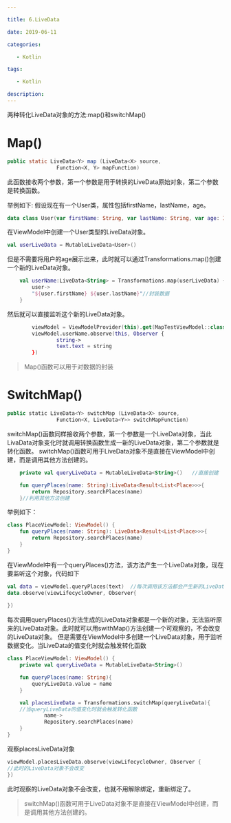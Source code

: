 ```yaml
---

title: 6.LiveData

date: 2019-06-11

categories: 

   - Kotlin

tags: 

   - Kotlin 

description: ​
---
```


两种转化LiveData对象的方法:map()和switchMap()

# Map()

```java
public static LiveData<Y> map (LiveData<X> source, 
                Function<X, Y> mapFunction)
```

此函数接收两个参数，第一个参数是用于转换的LiveData原始对象，第二个参数是转换函数。

举例如下:
假设现在有一个User类，属性包括firstName，lastName，age。


```kotlin
data class User(var firstName: String, var lastName: String, var age: Int)

```


在ViewModel中创建一个User类型的LiveData对象。

```kotlin
val userLiveData = MutableLiveData<User>()
```

但是不需要将用户的age展示出来，此时就可以通过Transformations.map()创建一个新的LiveData对象。

```kotlin
    val userName:LiveData<String> = Transformations.map(userLiveData) {
        user->
        "${user.firstName} ${user.lastName}"//封装数据
    }

```


然后就可以直接监听这个新的LiveData对象。

```kotlin
        viewModel = ViewModelProvider(this).get(MapTestViewModel::class.java)
        viewModel.userName.observe(this, Observer {
                string->
                text.text = string
        })
```


> Map()函数可以用于对数据的封装


# SwitchMap()

```kotlin
public static LiveData<Y> switchMap (LiveData<X> source, 
                Function<X, LiveData<Y>> switchMapFunction)
```

switchMap()函数同样接收两个参数，第一个参数是一个LiveData对象，当此LivaData对象变化时就调用转换函数生成一新的LiveData对象，第二个参数就是转化函数。
switchMap()函数可用于LiveData对象不是直接在ViewModel中创建，而是调用其他方法创建的。

```kotlin
	private val queryLiveData = MutableLiveData<String>()   //直接创建

    fun queryPlaces(name: String):LiveData<Result<List<Place>>>{
        return Repository.searchPlaces(name)
    }//利用其他方法创建

```


举例如下：

```kotlin
class PlaceViewModel: ViewModel() {
    fun queryPlaces(name: String): LiveData<Result<List<Place>>>{
        return Repository.searchPlaces(name)
    }
}
```

在ViewModel中有一个queryPlaces()方法，该方法产生一个LiveData对象，现在要监听这个对象，代码如下

```kotlin
val data = viewModel.queryPlaces(text)  //每次调用该方法都会产生新的LiveData对象，无法监听原来的LiveData对象
data.observe(viewLifecycleOwner, Observer{   
   
})

```

每次调用queryPlaces()方法生成的LiveData对象都是一个新的对象，无法监听原来的LiveData对象。此时就可以用swithMap()方法创建一个可观察的，不会改变的LiveData对象。
但是需要在ViewModel中多创建一个LiveData对象，用于监听数据变化。当LiveData的值变化时就会触发转化函数

```kotlin
class PlaceViewModel: ViewModel() {
    private val queryLiveData = MutableLiveData<String>()

    fun queryPlaces(name: String){
        queryLiveData.value = name
    }

    val placesLiveData = Transformations.switchMap(queryLiveData){
    //当queryLiveData的值变化时就会触发转化函数
            name->
            Repository.searchPlaces(name)
    }
}
```

观察placesLiveData对象


```kotlin
viewModel.placesLiveData.observe(viewLifecycleOwner, Observer {
//此时的LiveData对象不会改变
})

```

此时观察的LiveData对象不会改变，也就不用解除绑定，重新绑定了。

> switchMap()函数可用于LiveData对象不是直接在ViewModel中创建，而是调用其他方法创建的。